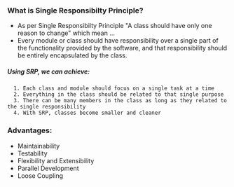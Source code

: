 ### What is Single Responsibilty Principle?
- As per Single Responsibilty Principle "A class should have only one reason to change" which mean ...
- Every module or class should have responsibility over a single part of the functionality provided by the software, and that responsibility should be entirely encapsulated by the class.
##### Using SRP, we can achieve:
      1. Each class and module should focus on a single task at a time
      2. Everything in the class should be related to that single purpose
      3. There can be many members in the class as long as they related to the single responsibility
      4. With SRP, classes become smaller and cleaner

### Advantages:
- Maintainability
- Testability
- Flexibility and Extensibility
- Parallel Development
- Loose Coupling
